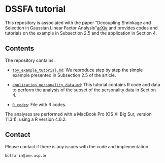 # DSSFA tutorial

This repository is associated with the paper "Decoupling Shrinkage and Selection in Gaussian Linear Factor Analysis"[arXiv](https://arxiv.org/abs/2006.11908) and provides codes and tutorials on the example in Subsection 2.5 and the application in Section 4.

## Contents

The repository contains:

- [`toy_example_tutorial.md`](https://github.com/hbolfarine/dssfa/blob/master/toy_example_tutorial.md): We reproduce step by step the simple example presented in Subsection 2.5 of the article.

- [`application_personality_data.md`](https://github.com/hbolfarine/dssfa/blob/master/application_personality_data.md): This tutorial contains R code and data to perform the analysis of the subset of
the personality data in Section 4.

- [`R_codes`](https://github.com/hbolfarine/dssfa/tree/master/R_codes): File with R codes.

The analyses are performed with a MacBook Pro (OS XI Big Sur, version 11.3.1), using a R version 4.0.2.

## Contact

Please contact if there is any issues with the code and implementation. 
 
`bolfarin@ime.usp.br`